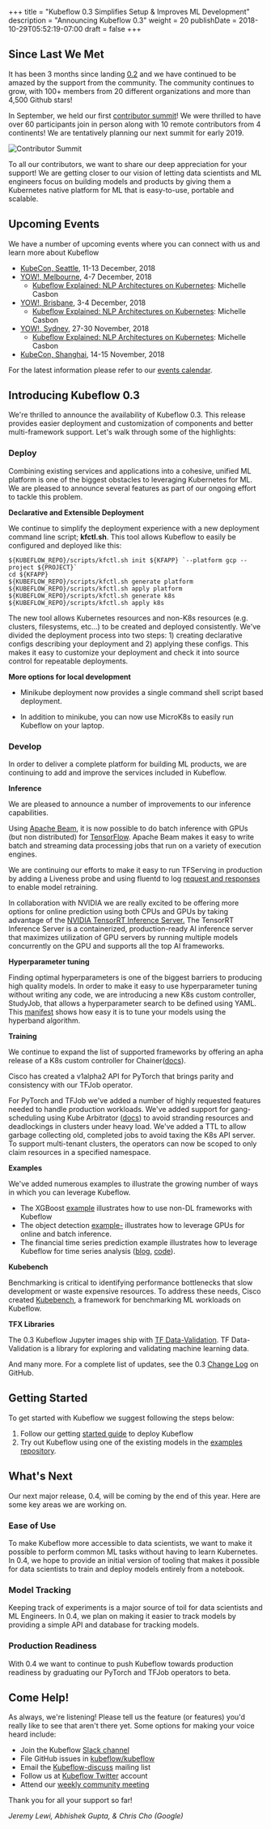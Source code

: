 +++
title = "Kubeflow 0.3 Simplifies Setup & Improves ML Development"
description = "Announcing Kubeflow 0.3"
weight = 20
publishDate = 2018-10-29T05:52:19-07:00
draft = false
+++

## Since Last We Met

It has been 3 months since landing [0.2](https://www.kubeflow.org/blog/announcing_kubeflow_0.2/) and we have continued to be amazed by the support from the community. The community continues to grow, with 100+ members from 20 different organizations and more than 4,500 Github stars!

In September, we held our first [contributor summit](http://bit.ly/kf-summit-2018-overview)! We were thrilled to have over 60 participants join in person along with 10 remote contributors from 4 continents! We are tentatively planning our next summit for early 2019.

![Contributor Summit](../contributor_summit.jpg)

To all our contributors, we want to share our deep appreciation for your support! We are getting closer to our vision of letting data scientists and ML engineers focus on building models and products by giving them a Kubernetes native platform for ML that is  easy-to-use, portable and  scalable.

## Upcoming Events
We have a number of upcoming events where you can connect with us and learn more about Kubeflow

* [KubeCon, Seattle](https://events.linuxfoundation.org/events/kubecon-cloudnativecon-north-america-2018/), 11-13 December, 2018
* [YOW!, Melbourne](https://melbourne.yowconference.com.au/), 4-7 December, 2018
     * [Kubeflow Explained: NLP Architectures on Kubernetes](https://melbourne.yowconference.com.au/proposal/?id=6858): Michelle Casbon
* [YOW!, Brisbane](https://brisbane.yowconference.com.au/), 3-4 December, 2018
     * [Kubeflow Explained: NLP Architectures on Kubernetes](https://brisbane.yowconference.com.au/proposal/?id=6859): Michelle Casbon
* [YOW!, Sydney](https://sydney.yowconference.com.au/), 27-30 November, 2018
     * [Kubeflow Explained: NLP Architectures on Kubernetes](https://sydney.yowconference.com.au/proposal/?id=6860): Michelle Casbon
* [KubeCon, Shanghai](https://www.lfasiallc.com/events/kubecon-cloudnativecon-china-2018/), 14-15 November, 2018

For the latest information please refer to our [events calendar](https://www.kubeflow.org/docs/about/events/).

## Introducing Kubeflow 0.3

We're thrilled to announce the availability of Kubeflow 0.3. This release provides easier deployment and customization of components and better multi-framework support. Let's walk through some of the highlights:

### Deploy

Combining existing services and applications into a cohesive, unified ML platform is one of the biggest obstacles to leveraging Kubernetes for ML. We are pleased to announce several features as part of our ongoing effort to tackle this problem.

**Declarative and Extensible Deployment**

We continue to simplify the deployment experience with a new deployment command line script; **kfctl.sh**. This tool allows Kubeflow to easily be configured and deployed like this:

```
${KUBEFLOW_REPO}/scripts/kfctl.sh init ${KFAPP} `--platform gcp --project ${PROJECT}`
cd ${KFAPP}
${KUBEFLOW_REPO}/scripts/kfctl.sh generate platform
${KUBEFLOW_REPO}/scripts/kfctl.sh apply platform
${KUBEFLOW_REPO}/scripts/kfctl.sh generate k8s
${KUBEFLOW_REPO}/scripts/kfctl.sh apply k8s
```

The new tool allows Kubernetes resources and non-K8s resources (e.g. clusters, filesystems, etc...) to be created and deployed consistently. We've divided the deployment process into two steps: 1) creating declarative configs describing your deployment and 2) applying these configs. This makes it easy to customize your deployment and check it into source control for repeatable deployments.

**More options for local development**

 * Minikube deployment now provides a single command shell script based deployment.

 * In addition to minikube, you can now use MicroK8s to easily run Kubeflow on your laptop.

### Develop

In order to deliver a complete platform for building ML products, we are continuing to add and improve the services included in Kubeflow.

**Inference**

We are pleased to announce a number of improvements to our inference capabilities.

Using [Apache Beam](https://beam.apache.org/), it is now possible to do batch inference with GPUs (but non distributed) for [TensorFlow](https://www.kubeflow.org/docs/guides/components/tfbatchpredict/). Apache Beam makes it easy to write batch and streaming data processing jobs that run on a variety of execution engines.

We are continuing our efforts to make it easy to run TFServing in production by adding a Liveness probe and using fluentd to log [request and responses](https://www.kubeflow.org/docs/guides/components/tfserving/#request-logging) to enable model retraining. 

In collaboration with NVIDIA we are really excited to be offering more options for online prediction using both CPUs and GPUs by taking advantage of the [NVIDIA TensorRT Inference Server.](https://www.kubeflow.org/blog/nvidia_tensorrt/) The TensorRT Inference Server is a containerized, production-ready AI inference server that maximizes utilization of GPU servers by running multiple models concurrently on the GPU and supports all the top AI frameworks.

**Hyperparameter tuning**

Finding optimal hyperparameters is one of the biggest barriers to producing high quality models. In order to make it easy to use hyperparameter tuning without writing any code, we are introducing a new K8s custom controller, StudyJob, that allows a hyperparameter search to be defined using YAML. This [manifest](https://github.com/kubeflow/katib/blob/master/examples/hypb-example.yaml) shows how easy it is to tune your models using the hyperband algorithm.

**Training**

We continue to expand the list of supported frameworks by offering an apha release of a K8s custom controller for Chainer([docs](https://www.kubeflow.org/docs/guides/components/chainer/)).

Cisco has created a v1alpha2 API for PyTorch that brings parity and consistency with our TFJob operator.

For PyTorch and TFJob we've added a number of highly requested features needed to handle production workloads. We've added support for gang-scheduling using Kube Arbitrator ([docs](https://www.kubeflow.org/docs/guides/job-scheduling/)) to avoid stranding resources and deadlockings in clusters under heavy load. We've added a TTL to allow garbage collecting old, completed jobs to avoid taxing the K8s API server. To support multi-tenant clusters, the operators can now be scoped to only claim resources in a specified namespace.

**Examples**

We've added numerous examples to illustrate the growing number of ways in which you can leverage Kubeflow.

* The XGBoost [example](https://github.com/kubeflow/examples/tree/master/xgboost_ames_housing) illustrates how to use non-DL frameworks with Kubeflow
* The object detection [example-](https://github.com/kubeflow/examples/commits/master/object_detection) illustrates how to leverage GPUs for online and batch inference.
*   The financial time series prediction example illustrates how to leverage Kubeflow for time series analysis ([blog](https://blog.ml6.eu/using-kubeflow-for-analyzing-financial-time-series-part-i-18580ef5df0b), [code](https://github.com/kubeflow/examples/tree/master/financial_time_series)).


**Kubebench**

Benchmarking is critical to identifying performance bottlenecks that slow development or waste expensive resources. To address these needs, Cisco created [Kubebench](https://github.com/kubeflow/kubebench), a framework for benchmarking ML workloads on Kubeflow.

**TFX Libraries**

The 0.3 Kubeflow Jupyter images ship with [TF Data-Validation](https://github.com/tensorflow/data-validation). TF Data-Validation is a library for exploring and validating machine learning data.

And many more. For a complete list of updates, see the 0.3 [Change Log](https://github.com/kubeflow/kubeflow/blob/master/CHANGELOG.md)  on GitHub.

## Getting Started

To get started with Kubeflow we suggest following the steps below:


1.  Follow our getting [started guide](https://www.kubeflow.org/docs/started/getting-started/)  to deploy Kubeflow 
1.  Try out Kubeflow using one of the  existing models in the [examples repository](https://github.com/kubeflow/examples). 


## What's Next

Our next major release, 0.4, will be coming by the end of this year. Here are some key areas we are working on.


### Ease of Use

To make Kubeflow more accessible to data scientists, we want to make it possible to perform common ML tasks without having to learn Kubernetes. In 0.4, we hope to provide an initial version of tooling that makes it possible for data scientists to train and deploy models entirely from a notebook.


### Model Tracking

Keeping track of experiments is a major source of toil for data scientists and ML Engineers. In 0.4, we plan on making it easier to track models by providing a simple API and database for tracking models.


### Production Readiness

With 0.4 we want to continue to push Kubeflow towards production readiness by graduating our PyTorch and TFJob operators to beta.


## Come Help!

As always, we're listening! Please tell us the feature (or features) you'd really like to see that aren't there yet. Some options for making your voice heard include:


*   Join the Kubeflow [Slack channel](https://join.slack.com/t/kubeflow/shared_invite/enQtMjgyMzMxNDgyMTQ5LWUwMTIxNmZlZTk2NGU0MmFiNDE4YWJiMzFiOGNkZGZjZmRlNTExNmUwMmQ2NzMwYzk5YzQxOWQyODBlZGY2OTg)
*   File GitHub issues in [kubeflow/kubeflow](https://github.com/kubeflow/kubeflow)
*   Email the [Kubeflow-discuss](https://groups.google.com/forum/#!forum/kubeflow-discuss) mailing list
*   Follow us at [Kubeflow Twitter](http://twitter.com/kubeflow) account
*   Attend our [weekly community meeting](https://github.com/kubeflow/community)

Thank you for all your support so far!

*Jeremy Lewi, Abhishek Gupta, & Chris Cho (Google)*
